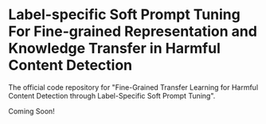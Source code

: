 # Label-specific Soft Prompt Tuning For Fine-grained Representation and Knowledge Transfer in Harmful Content Detection
The official code repository for "Fine-Grained Transfer Learning for Harmful Content Detection through Label-Specific Soft Prompt Tuning".

Coming Soon!

